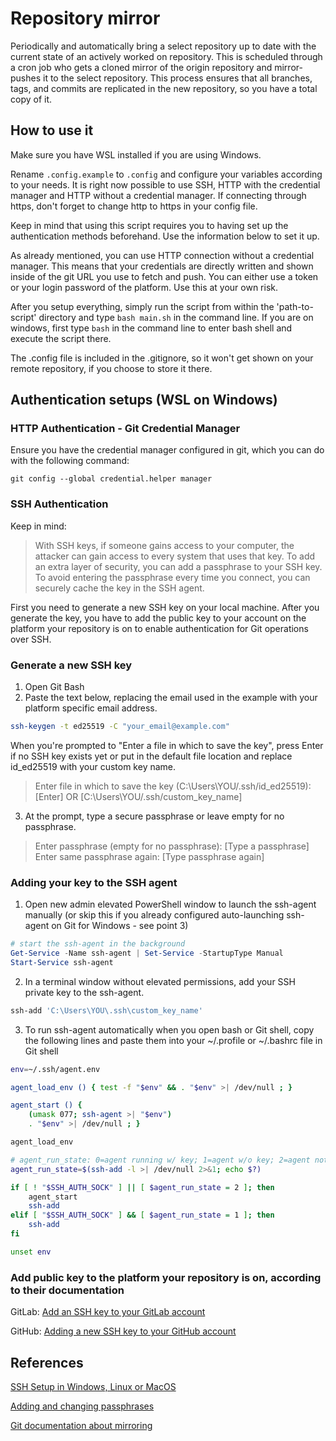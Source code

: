 # Repository mirror

Periodically and automatically bring a select repository up to date with the current state of an actively worked on repository. This is scheduled through a cron job who gets a cloned mirror of the origin repository and mirror-pushes it to the select repository. This process ensures that all branches, tags, and commits are replicated in the new repository, so you have a total copy of it.

## How to use it

Make sure you have WSL installed if you are using Windows.

Rename `.config.example` to `.config` and configure your variables according to your needs. It is right now possible to use SSH, HTTP with the credential manager and HTTP without a credential manager. If connecting through https, don't forget to change http to https in your config file.

Keep in mind that using this script requires you to having set up the authentication methods beforehand. Use the information below to set it up. 

As already mentioned, you can use HTTP connection without a credential manager. This means that your credentials are directly written and shown inside of the git URL you use to fetch and push. You can either use a token or your login password of the platform. Use this at your own risk.

After you setup everything, simply run the script from within the 'path-to-script' directory and type `bash main.sh` in the command line. If you are on windows, first type `bash` in the command line to enter bash shell and execute the script there.

The .config file is included in the .gitignore, so it won't get shown on your remote repository, if you choose to store it there.

## Authentication setups (WSL on Windows)

### HTTP Authentication - Git Credential Manager

Ensure you have the credential manager configured in git, which you can do with the following command:
```
git config --global credential.helper manager
```


### SSH Authentication

Keep in mind:
> With SSH keys, if someone gains access to your computer, the attacker can gain access to every system that uses that key. To add an extra layer of security, you can add a passphrase to your SSH key. To avoid entering the passphrase every time you connect, you can securely cache the key in the SSH agent.

First you need to generate a new SSH key on your local machine. 
After you generate the key, you have to add the public key to your account on the platform your repository is on to enable authentication for Git operations over SSH.

### Generate a new SSH key
1. Open Git Bash
2. Paste the text below, replacing the email used in the example with your platform specific email address.
```bash
ssh-keygen -t ed25519 -C "your_email@example.com"
```
When you're prompted to "Enter a file in which to save the key", press Enter if no SSH key exists yet or put in the default file location and replace id_ed25519 with your custom key name.

> Enter file in which to save the key (C:\Users\YOU/.ssh/id_ed25519): [Enter] OR [C:\Users\YOU/.ssh/custom_key_name]


3. At the prompt, type a secure passphrase or leave empty for no passphrase.
> Enter passphrase (empty for no passphrase): [Type a passphrase]
> Enter same passphrase again: [Type passphrase again]

### Adding your key to the SSH agent
1. Open new admin elevated PowerShell window to launch the ssh-agent manually (or skip this if you already configured auto-launching ssh-agent on Git for Windows - see point 3)

```powershell
# start the ssh-agent in the background
Get-Service -Name ssh-agent | Set-Service -StartupType Manual
Start-Service ssh-agent
```

2. In a terminal window without elevated permissions, add your SSH private key to the ssh-agent.

```powershell
ssh-add 'C:\Users\YOU\.ssh\custom_key_name'
```

3. To run ssh-agent automatically when you open bash or Git shell, copy the following lines and paste them into your ~/.profile or ~/.bashrc file in Git shell
```bash
env=~/.ssh/agent.env

agent_load_env () { test -f "$env" && . "$env" >| /dev/null ; }

agent_start () {
    (umask 077; ssh-agent >| "$env")
    . "$env" >| /dev/null ; }

agent_load_env

# agent_run_state: 0=agent running w/ key; 1=agent w/o key; 2=agent not running
agent_run_state=$(ssh-add -l >| /dev/null 2>&1; echo $?)

if [ ! "$SSH_AUTH_SOCK" ] || [ $agent_run_state = 2 ]; then
    agent_start
    ssh-add
elif [ "$SSH_AUTH_SOCK" ] && [ $agent_run_state = 1 ]; then
    ssh-add
fi

unset env
```


### Add public key to the platform your repository is on, according to their documentation

GitLab: [Add an SSH key to your GitLab account](https://docs.gitlab.com/user/ssh/#add-an-ssh-key-to-your-gitlab-account)

GitHub: [Adding a new SSH key to your GitHub account](https://docs.github.com/en/authentication/connecting-to-github-with-ssh/adding-a-new-ssh-key-to-your-github-account)

## References
[SSH Setup in Windows, Linux or MacOS](https://docs.github.com/en/authentication/connecting-to-github-with-ssh/generating-a-new-ssh-key-and-adding-it-to-the-ssh-agent?platform=windows)

[Adding and changing passphrases](https://docs.github.com/en/authentication/connecting-to-github-with-ssh/working-with-ssh-key-passphrases)

[Git documentation about mirroring](https://git-scm.com/docs/git-clone#Documentation/git-clone.txt-code--mirrorcode)
